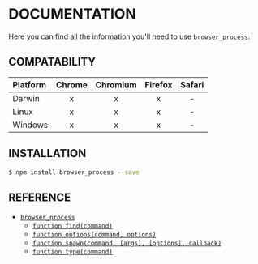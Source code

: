 # DOCUMENTATION

Here you can find all the information you'll need to use `browser_process`.

## COMPATABILITY

Platform  | Chrome | Chromium | Firefox | Safari
:-------- |:------:|:--------:|:-------:|:-----:
Darwin    | x      | x        | x       | -
Linux     | x      | x        | x       | -
Windows   | x      | x        | x       | -

## INSTALLATION

```sh
$ npm install browser_process --save
```

## REFERENCE

* [`browser_process`](api/browser_process.md)
    * [`function find(command)`](api/browser_process.find.md)
    * [`function options(command, options)`](api/browser_process.find.md)
    * [`function spawn(command, [args], [options],
      callback)`](api/browser_process.find.md)
    * [`function type(command)`](api/browser_process.find.md)
